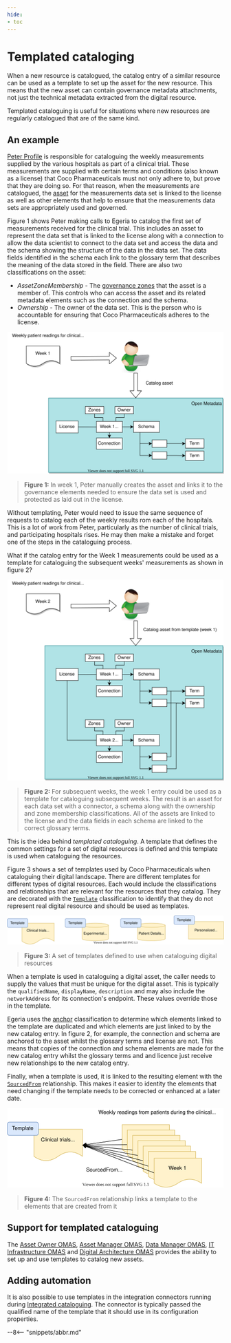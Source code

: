 ```yaml
---
hide:
- toc
---
```


<!-- SPDX-License-Identifier: CC-BY-4.0 -->
<!-- Copyright Contributors to the ODPi Egeria project 2020. -->

# Templated cataloging

When a new resource is catalogued, the catalog entry of a similar resource can be used as a template to set up the asset for the new resource.  This means that the new asset can contain governance metadata attachments, not just the technical metadata extracted from the digital resource.

Templated cataloguing is useful for situations where new resources are regularly catalogued that are of the same kind.

## An example

[Peter Profile](https://opengovernance.odpi.org/coco-pharmaceuticals/personas/peter-profile.html) is responsible for cataloguing the weekly measurements supplied by the various hospitals as part of a clinical trial.  These measurements are supplied with certain terms and conditions (also known as a license) that Coco Pharmaceuticals must not only adhere to, but prove that they are doing so.  For that reason, when the measurements are catalogued, the [asset](/concepts/asset) for the measurements data set is linked to the license as well as other elements that help to ensure that the measurements data sets are appropriately used and governed.

Figure 1 shows Peter making calls to Egeria to catalog the first set of measurements received for the clinical trial.  This includes an asset to represent the data set that is linked to the license along with a connection to allow the data scientist to connect to the data set and access the data and the schema showing the structure of the data in the data set.  The data fields identified in the schema each link to the glossary term that describes the meaning of the data stored in the field. There are also two classifications on the asset:

- *AssetZoneMembership* - The [governance zones](/concepts/governance-zone) that the asset is a member of.  This controls who can access the asset and its related metadata elements such as the connection and the schema.
- *Ownership* - The owner of the data set.  This is the person who is accountable for ensuring that Coco Pharmaceuticals adheres to the license.

![Figure 1](cataloging-assets-week-1.svg)
> **Figure 1:** In week 1, Peter manually creates the asset and links it to the governance elements needed to ensure the data set is used and protected as laid out in the license.

Without templating, Peter would need to issue the same sequence of requests to catalog each of the weekly results rom each of the hospitals.  This is a lot of work from Peter, particularly as the number of clinical trials, and participating hospitals rises.  He may then make a mistake and forget one of the steps in the cataloguing process.

What if the catalog entry for the Week 1 measurements could be used as a template for cataloguing the subsequent weeks' measurements as shown in figure 2?

![Figure 2](cataloging-assets-week-2.svg)
> **Figure 2:** For subsequent weeks, the week 1 entry could be used as a template for cataloguing subsequent weeks.  The result is an asset for each data set with a connector, a schema along with the ownership and zone membership classifications.  All of the assets are linked to the license and the data fields in each schema are linked to the correct glossary terms.

This is the idea behind *templated cataloguing*.  A template that defines the common settings for a set of digital resources is defined and this template is used when cataloguing the resources.

Figure 3 shows a set of templates used by Coco Pharmaceuticals when cataloguing their digital landscape.  There are different templates for different types of digital resources. Each would include the classifications and relationships that are relevant for the resources that they catalog.  They are decorated with the [`Template`](/types/0/0011-Managing-Referenceables) classification to identify that they do not represent real digital resource and should be used as templates.

![Figure 3](template-classification.svg)
> **Figure 3:** A set of templates defined to use when cataloguing digital resources

When a template is used in cataloguing a digital asset, the caller needs to supply the values that must be unique for the digital asset.  This is typically the `qualifiedName`, `displayName`, `description` and may also include the `networkAddress` for its connection's endpoint.  These values override those in the template.

Egeria uses the [anchor](/features/anchor-management/overview) classification to determine which elements linked to the template are duplicated and which elements are just linked to by the new catalog entry.  In figure 2, for example, the connection and schema are anchored to the asset whilst the glossary terms and license are not.  This means that copies of the connection and schema elements are made for the new catalog entry whilst the glossary terms and and licence just receive new relationships to the new catalog entry.

Finally, when a template is used, it is linked to the resulting element with the [`SourcedFrom`](/types/0/0011-Managing-Referenceables) relationship.  This makes it easier to identity the elements that need changing if the template needs to be corrected or enhanced at a later date.

![Figure 4](sourced-from-relationship.svg)
> **Figure 4:** The `SourcedFrom` relationship links a template to the elements that are created from it

## Support for templated cataloguing

The [Asset Owner OMAS](/services/omas/asset-owner/overview), [Asset Manager OMAS](/services/omas/asset-manager/overview), [Data Manager OMAS](/services/omas/data-manager/overview), [IT Infrastructure OMAS](/services/omas/it-infrastructure/overview) and [Digital Architecture OMAS](/services/omas/digital-architecture/overview) provides the ability to set up and use templates to catalog new assets.

## Adding automation

It is also possible to use templates in the integration connectors running during [Integrated cataloguing](/feaatures/integrated-cataloguing).  The connector is typically passed the qualified name of the template that it should use in its configuration properties.

--8<-- "snippets/abbr.md"